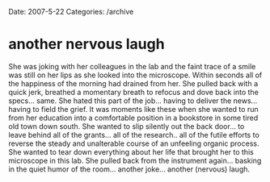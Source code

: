 Date: 2007-5-22
Categories: /archive

# another nervous laugh

She was joking with her colleagues in the lab and the faint trace of a smile was still on her lips as she looked into the microscope. Within seconds all of the happiness of the morning had drained from her.  She pulled back with a quick jerk, breathed a momentary breath to refocus and dove back into the specs... same.  She hated this part of the job... having to deliver the news... having to field the grief.  It was moments like these when she wanted to run from her education into a comfortable position in a bookstore in some tired old town down south. She wanted to slip silently out the back door... to leave behind all of the grants... all of the research.. all of the futile efforts to reverse the steady and unalterable course of an unfeeling organic process.  She wanted to tear down everything about her life that brought her to this microscope in this lab.  She pulled back from the instrument again... basking in the quiet humor of the room... another joke... another (nervous) laugh.
